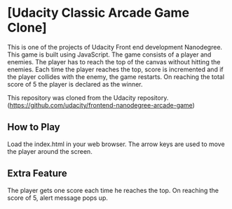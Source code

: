 # [Udacity Classic Arcade Game Clone]

This is one of the projects of Udacity Front end development Nanodegree. This game is built using JavaScript. The game consists of a player and enemies. The player has to reach the top
of the canvas without hitting the enemies. Each time the player reaches the top, score is incremented and if the player collides with the enemy, the game restarts. On reaching the total score of 5 the player is declared as the winner.

This repository was cloned from the Udacity repository.(https://github.com/udacity/frontend-nanodegree-arcade-game)

## How to Play

Load the index.html in your web browser. The arrow keys are used to move the player around the screen.

## Extra Feature

The player gets one score each time he reaches the top.
On reaching the score of 5, alert message pops up.    
